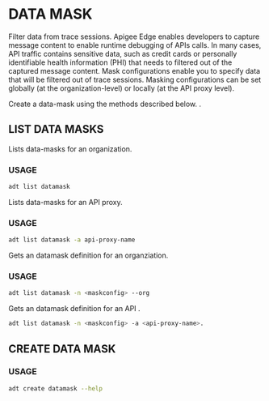 # DATA MASK

Filter data from trace sessions.
Apigee Edge enables developers to capture message content to enable runtime debugging of APIs calls. In many cases, API traffic contains sensitive data, such as credit cards or personally identifiable health information (PHI) that needs to filtered out of the captured message content. Mask configurations enable you to specify data that will be filtered out of trace sessions. Masking configurations can be set globally (at the organization-level) or locally (at the API proxy level).

Create a data-mask using the methods described below. .


## LIST DATA MASKS

Lists data-masks for an organization.


### USAGE
```sh
adt list datamask 
```

Lists data-masks for an API proxy.

### USAGE
```sh
adt list datamask -a api-proxy-name
```

Gets an datamask definition for an organziation.

### USAGE
```sh
adt list datamask -n <maskconfig> --org
```

Gets an datamask definition <maskconfig> for an API <api-proxy-name>.

```sh
adt list datamask -n <maskconfig> -a <api-proxy-name>.
```

## CREATE DATA MASK


### USAGE

```sh
adt create datamask --help
```
